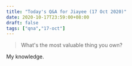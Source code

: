 ```yaml
---
title: "Today's Q&A for Jiayee (17 Oct 2020)"
date: 2020-10-17T23:59:00+08:00
draft: false
tags: ["qna","17-oct"]
---
```

> What's the most valuable thing you own?

My knowledge.
